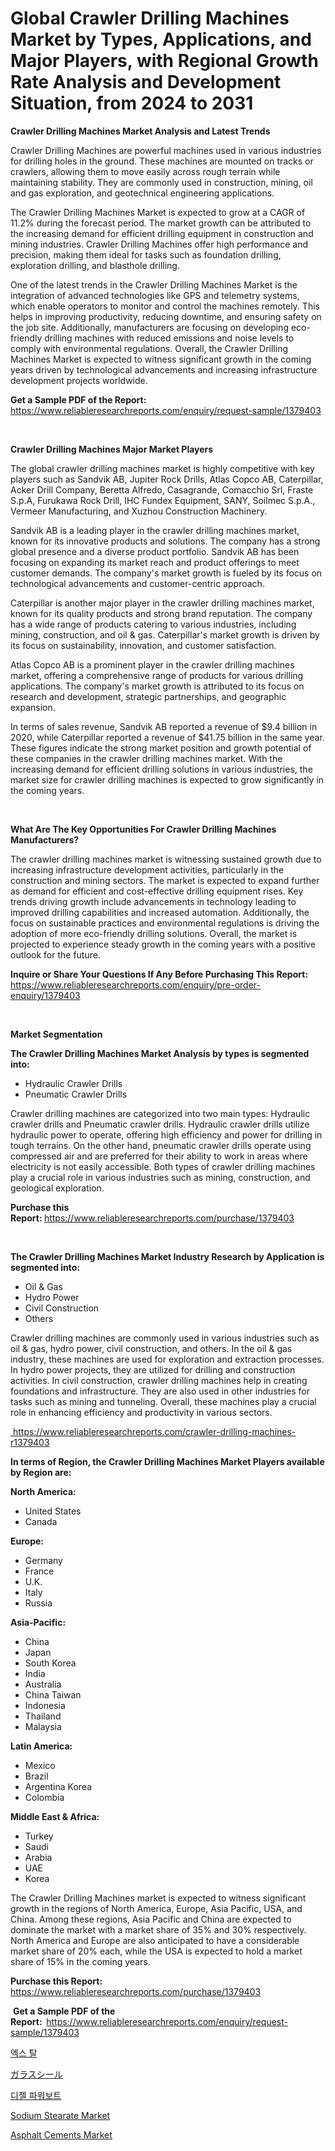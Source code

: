 <p><h1>Global Crawler Drilling Machines Market by Types, Applications, and Major Players, with Regional Growth Rate Analysis and Development Situation, from 2024 to 2031</h1></p><p><strong>Crawler Drilling Machines Market Analysis and Latest Trends</strong></p>
<p><p>Crawler Drilling Machines are powerful machines used in various industries for drilling holes in the ground. These machines are mounted on tracks or crawlers, allowing them to move easily across rough terrain while maintaining stability. They are commonly used in construction, mining, oil and gas exploration, and geotechnical engineering applications.</p><p>The Crawler Drilling Machines Market is expected to grow at a CAGR of 11.2% during the forecast period. The market growth can be attributed to the increasing demand for efficient drilling equipment in construction and mining industries. Crawler Drilling Machines offer high performance and precision, making them ideal for tasks such as foundation drilling, exploration drilling, and blasthole drilling.</p><p>One of the latest trends in the Crawler Drilling Machines Market is the integration of advanced technologies like GPS and telemetry systems, which enable operators to monitor and control the machines remotely. This helps in improving productivity, reducing downtime, and ensuring safety on the job site. Additionally, manufacturers are focusing on developing eco-friendly drilling machines with reduced emissions and noise levels to comply with environmental regulations. Overall, the Crawler Drilling Machines Market is expected to witness significant growth in the coming years driven by technological advancements and increasing infrastructure development projects worldwide.</p></p>
<p><strong>Get a Sample PDF of the Report:&nbsp;</strong> <a href="https://www.reliableresearchreports.com/enquiry/request-sample/1379403">https://www.reliableresearchreports.com/enquiry/request-sample/1379403</a></p>
<p>&nbsp;</p>
<p><strong>Crawler Drilling Machines Major Market Players</strong></p>
<p><p>The global crawler drilling machines market is highly competitive with key players such as Sandvik AB, Jupiter Rock Drills, Atlas Copco AB, Caterpillar, Acker Drill Company, Beretta Alfredo, Casagrande, Comacchio Srl, Fraste S.p.A, Furukawa Rock Drill, IHC Fundex Equipment, SANY, Soilmec S.p.A., Vermeer Manufacturing, and Xuzhou Construction Machinery.</p><p>Sandvik AB is a leading player in the crawler drilling machines market, known for its innovative products and solutions. The company has a strong global presence and a diverse product portfolio. Sandvik AB has been focusing on expanding its market reach and product offerings to meet customer demands. The company's market growth is fueled by its focus on technological advancements and customer-centric approach.</p><p>Caterpillar is another major player in the crawler drilling machines market, known for its quality products and strong brand reputation. The company has a wide range of products catering to various industries, including mining, construction, and oil & gas. Caterpillar's market growth is driven by its focus on sustainability, innovation, and customer satisfaction.</p><p>Atlas Copco AB is a prominent player in the crawler drilling machines market, offering a comprehensive range of products for various drilling applications. The company's market growth is attributed to its focus on research and development, strategic partnerships, and geographic expansion.</p><p>In terms of sales revenue, Sandvik AB reported a revenue of $9.4 billion in 2020, while Caterpillar reported a revenue of $41.75 billion in the same year. These figures indicate the strong market position and growth potential of these companies in the crawler drilling machines market. With the increasing demand for efficient drilling solutions in various industries, the market size for crawler drilling machines is expected to grow significantly in the coming years.</p></p>
<p>&nbsp;</p>
<p><strong>What Are The Key Opportunities For Crawler Drilling Machines Manufacturers?</strong></p>
<p><p>The crawler drilling machines market is witnessing sustained growth due to increasing infrastructure development activities, particularly in the construction and mining sectors. The market is expected to expand further as demand for efficient and cost-effective drilling equipment rises. Key trends driving growth include advancements in technology leading to improved drilling capabilities and increased automation. Additionally, the focus on sustainable practices and environmental regulations is driving the adoption of more eco-friendly drilling solutions. Overall, the market is projected to experience steady growth in the coming years with a positive outlook for the future.</p></p>
<p><strong>Inquire or Share Your Questions If Any Before Purchasing This Report:</strong> <a href="https://www.reliableresearchreports.com/enquiry/pre-order-enquiry/1379403">https://www.reliableresearchreports.com/enquiry/pre-order-enquiry/1379403</a></p>
<p>&nbsp;</p>
<p><strong>Market Segmentation</strong></p>
<p><strong>The Crawler Drilling Machines Market Analysis by types is segmented into:</strong></p>
<p><ul><li>Hydraulic Crawler Drills</li><li>Pneumatic Crawler Drills</li></ul></p>
<p><p>Crawler drilling machines are categorized into two main types: Hydraulic crawler drills and Pneumatic crawler drills. Hydraulic crawler drills utilize hydraulic power to operate, offering high efficiency and power for drilling in tough terrains. On the other hand, pneumatic crawler drills operate using compressed air and are preferred for their ability to work in areas where electricity is not easily accessible. Both types of crawler drilling machines play a crucial role in various industries such as mining, construction, and geological exploration.</p></p>
<p><strong>Purchase this Report:&nbsp;</strong><a href="https://www.reliableresearchreports.com/purchase/1379403">https://www.reliableresearchreports.com/purchase/1379403</a></p>
<p>&nbsp;</p>
<p><strong>The Crawler Drilling Machines Market Industry Research by Application is segmented into:</strong></p>
<p><ul><li>Oil & Gas</li><li>Hydro Power</li><li>Civil Construction</li><li>Others</li></ul></p>
<p><p>Crawler drilling machines are commonly used in various industries such as oil & gas, hydro power, civil construction, and others. In the oil & gas industry, these machines are used for exploration and extraction processes. In hydro power projects, they are utilized for drilling and construction activities. In civil construction, crawler drilling machines help in creating foundations and infrastructure. They are also used in other industries for tasks such as mining and tunneling. Overall, these machines play a crucial role in enhancing efficiency and productivity in various sectors.</p></p>
<p><a href="https://www.reliableresearchreports.com/crawler-drilling-machines-r1379403">&nbsp;https://www.reliableresearchreports.com/crawler-drilling-machines-r1379403</a></p>
<p><strong>In terms of Region, the Crawler Drilling Machines Market Players available by Region are:</strong></p>
<p>
    <p> <strong> North America: </strong>
        <ul>
            <li>United States</li>
            <li>Canada</li>
        </ul>
        </p> 
    <p> <strong> Europe: </strong>
        <ul>
            <li>Germany</li>
            <li>France</li>
            <li>U.K.</li>
            <li>Italy</li>
            <li>Russia</li>
        </ul>
        </p> 
    <p> <strong> Asia-Pacific: </strong>
        <ul>
            <li>China</li>
            <li>Japan</li>
            <li>South Korea</li>
            <li>India</li>
            <li>Australia</li>
            <li>China Taiwan</li>
            <li>Indonesia</li>
            <li>Thailand</li>
            <li>Malaysia</li>
        </ul>
        </p> 
    <p> <strong> Latin America: </strong>
        <ul>
            <li>Mexico</li>
            <li>Brazil</li>
            <li>Argentina Korea</li>
            <li>Colombia</li>
        </ul>
        </p> 
    <p> <strong> Middle East & Africa: </strong>
        <ul>
            <li>Turkey</li>
            <li>Saudi</li>
            <li>Arabia</li>
            <li>UAE</li>
            <li>Korea</li>
        </ul>
    </p>
    </p>
<p><p>The Crawler Drilling Machines market is expected to witness significant growth in the regions of North America, Europe, Asia Pacific, USA, and China. Among these regions, Asia Pacific and China are expected to dominate the market with a market share of 35% and 30% respectively. North America and Europe are also anticipated to have a considerable market share of 20% each, while the USA is expected to hold a market share of 15% in the coming years.</p></p>
<p><strong>Purchase this Report: </strong><a href="https://www.reliableresearchreports.com/purchase/1379403">https://www.reliableresearchreports.com/purchase/1379403</a></p>
<p>&nbsp;<strong>Get a Sample PDF of the Report:&nbsp;&nbsp;</strong><a href="https://www.reliableresearchreports.com/enquiry/request-sample/1379403">https://www.reliableresearchreports.com/enquiry/request-sample/1379403</a></p>
<p><strong></strong></p>
<p><p><a href="https://github.com/CliftonFisher9067/Market-Research-Report-List-1/blob/main/198966037624.md">엑스 탈</a></p><p><a href="https://github.com/dadanedu33/Market-Research-Report-List-1/blob/main/206522639504.md">ガラスシール</a></p><p><a href="https://github.com/vskv4779xr1/Market-Research-Report-List-1/blob/main/410143537623.md">디젤 파워보트</a></p><p><a href="https://issuu.com/reportprime-2/docs/sodium-stearate-market-size-2030.pptx">Sodium Stearate Market</a></p><p><a href="https://issuu.com/reportprime-2/docs/asphalt-cements-market-size-2030.pptx">Asphalt Cements Market</a></p></p>